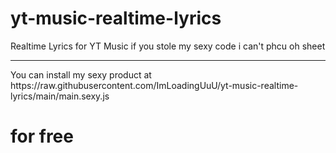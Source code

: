 # yt-music-realtime-lyrics
Realtime Lyrics for YT Music
if you stole my sexy code i can't phcu oh sheet
<hr>
You can install my sexy product at 
<br>
https://raw.githubusercontent.com/ImLoadingUuU/yt-music-realtime-lyrics/main/main.sexy.js
<br>

# for free  
